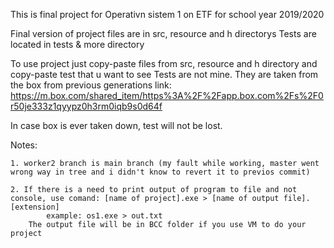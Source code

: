 This is final project for Operativn sistem 1 on ETF for school year 2019/2020

Final version of project files are in src, resource and h directorys
Tests are located in tests & more directory

To use project just copy-paste files from src, resource and h directory and copy-paste test that u want to see
Tests are not mine. They are taken from the box from previous generations 
link: https://m.box.com/shared_item/https%3A%2F%2Fapp.box.com%2Fs%2F0r50je333z1qyypz0h3rm0iqb9s0d64f

In case box is ever taken down, test will not be lost.



Notes:
	
	1. worker2 branch is main branch (my fault while working, master went wrong way in tree and i didn't know to revert it to previos commit)
	
	2. If there is a need to print output of program to file and not console, use comand: [name of project].exe > [name of output file].[extension]
			example: os1.exe > out.txt
		The output file will be in BCC folder if you use VM to do your project
